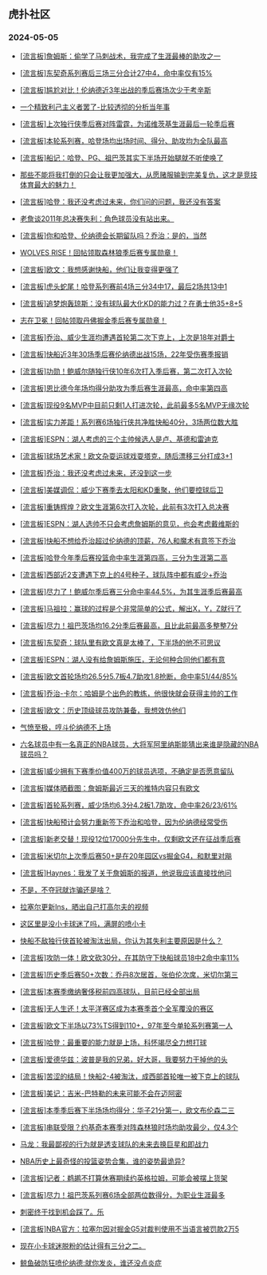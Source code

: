 ## 虎扑社区 
### 2024-05-05

+ [[流言板]詹姆斯：偷学了马刺战术，我完成了生涯最棒的助攻之一](https://bbs.hupu.com/626160304.html)

+ [[流言板]东契奇系列赛后三场三分合计27中4，命中率仅有15%](https://bbs.hupu.com/626161280.html)

+ [[流言板]尴尬对比！伦纳德近3年出战的季后赛场次少于考辛斯](https://bbs.hupu.com/626157681.html)

+ [一个精致利己主义者罢了-比较透彻的分析当年事](https://bbs.hupu.com/626157803.html)

+ [[流言板]上次独行侠季后赛对阵雷霆，为诺维茨基生涯最后一轮季后赛](https://bbs.hupu.com/626160872.html)

+ [[流言板]本轮系列赛，哈登场均出场时间、得分、助攻均为全队最高](https://bbs.hupu.com/626157459.html)

+ [[流言板]船记：哈登、PG、祖巴茨其实下半场开始腿就不听使唤了](https://bbs.hupu.com/626157591.html)

+ [那些不能将我打倒的只会让我更加强大，从愿赌服输到完美复仇，这才是竞技体育最大的魅力！](https://bbs.hupu.com/626158058.html)

+ [[流言板]哈登：我还没考虑过未来，你们问的问题，我还没有答案](https://bbs.hupu.com/626156754.html)

+ [老詹谈2011年总决赛失利：角色球员没有站出来。](https://bbs.hupu.com/626156542.html)

+ [[流言板]你和哈登、伦纳德会长期留队吗？乔治：是的，当然](https://bbs.hupu.com/626156699.html)

+ [WOLVES RISE！回帖领取森林狼季后赛专属勋章！](https://bbs.hupu.com/626159022.html)

+ [[流言板]欧文：我想感谢快船，他们让我变得更强了](https://bbs.hupu.com/626157198.html)

+ [[流言板]虎头蛇尾！哈登系列赛前4场三分34中17，最后2场共13中1](https://bbs.hupu.com/626158900.html)

+ [[流言板]追梦炮轰琼斯：没有球队最大化KD的能力过？在勇士他35+8+5](https://bbs.hupu.com/626155708.html)

+ [志在卫冕！回帖领取丹佛掘金季后赛专属勋章！](https://bbs.hupu.com/626159238.html)

+ [[流言板]乔治、威少生涯均遭遇首轮第二次下克上，上次是18年对爵士](https://bbs.hupu.com/626160602.html)

+ [[流言板]快船近3年30场季后赛伦纳德出战15场，22年受伤赛季报销](https://bbs.hupu.com/626157104.html)

+ [[流言板]功勋！鲍威尔随独行侠10年6次打入季后赛，第二次打入次轮](https://bbs.hupu.com/626158776.html)

+ [[流言板]恩比德今年场均得分助攻为季后赛生涯最高，命中率第四高](https://bbs.hupu.com/626160298.html)

+ [[流言板]现役9名MVP中目前只剩1人打进次轮，此前最多5名MVP无缘次轮](https://bbs.hupu.com/626157711.html)

+ [[流言板]实力差距！系列赛6场独行侠共净胜快船40分，3场两位数大胜](https://bbs.hupu.com/626163298.html)

+ [[流言板]ESPN：湖人考虑的三个主帅候选人是卢、基德和雷迪克](https://bbs.hupu.com/626154698.html)

+ [[流言板]球场艺术家！欧文杂耍运球戏耍塔克，随后漂移三分打成3+1](https://bbs.hupu.com/626149629.html)

+ [[流言板]乔治：我还没考虑过未来，还没到这一步](https://bbs.hupu.com/626156724.html)

+ [[流言板]美媒调侃：威少下赛季去太阳和KD重聚，他们要控球后卫](https://bbs.hupu.com/626154909.html)

+ [[流言板]重铸辉煌？欧文生涯第6次打入次轮，此前有3次打入总决赛](https://bbs.hupu.com/626161358.html)

+ [[流言板]ESPN：湖人选帅不只会考虑詹姆斯的意见，也会考虑戴维斯的](https://bbs.hupu.com/626154952.html)

+ [[流言板]快船不想给乔治超过伦纳德的顶薪，76人和魔术有意签下乔治](https://bbs.hupu.com/626154438.html)

+ [[流言板]哈登今年季后赛投篮命中率生涯第四高，三分为生涯第二高](https://bbs.hupu.com/626158630.html)

+ [[流言板]西部近2支遭遇下克上的4号种子，球队阵中都有威少+乔治](https://bbs.hupu.com/626154932.html)

+ [[流言板]尽力了！鲍威尔季后赛三分命中率44.5%，为其生涯季后赛最高](https://bbs.hupu.com/626157923.html)

+ [[流言板]马祖拉：赢球的过程是个非常简单的公式，解出X，Y，Z就行了](https://bbs.hupu.com/626159587.html)

+ [[流言板]尽力！祖巴茨场均16.2分季后赛最高，且比此前最高多整整7分](https://bbs.hupu.com/626158529.html)

+ [[流言板]东契奇：球队里有欧文真是太棒了，下半场的他不可思议](https://bbs.hupu.com/626157260.html)

+ [[流言板]ESPN：湖人没有给詹姆斯施压，无论何种合同他们都有意](https://bbs.hupu.com/626155222.html)

+ [[流言板]欧文首轮场均26.5分5.7板4.7助攻1.8抢断，命中率51/44/85%](https://bbs.hupu.com/626154330.html)

+ [[流言板]乔治-卡尔：哈姆是个出色的教练，他很快就会获得主帅的工作](https://bbs.hupu.com/626157342.html)

+ [[流言板]欧文：历史顶级球员攻防兼备，我想效仿他们](https://bbs.hupu.com/626156943.html)

+ [气愤至极，哼斗伦纳德不上场](https://bbs.hupu.com/626160770.html)

+ [六名球员中有一名真正的NBA球员，大将军阿里纳斯能猜出来谁是隐藏的NBA球员吗？](https://bbs.hupu.com/626157807.html)

+ [[流言板]威少拥有下赛季价值400万的球员选项，不确定是否愿意留队](https://bbs.hupu.com/626153875.html)

+ [[流言板]媒体晒截图：詹姆斯最近三天的推特内容只有欧文](https://bbs.hupu.com/626150173.html)

+ [[流言板]首轮系列赛，威少场均6.3分4.2板1.7助攻，命中率26/23/61%](https://bbs.hupu.com/626154385.html)

+ [[流言板]快船预计会努力重新签下乔治和哈登，因为伦纳德经常受伤](https://bbs.hupu.com/626153549.html)

+ [[流言板]新老交替！现役12位17000分先生中，仅剩欧文还在征战季后赛](https://bbs.hupu.com/626153520.html)

+ [[流言板]米切尔上次季后赛50+是在20年园区vs掘金G4，和默里对飚](https://bbs.hupu.com/626158505.html)

+ [[流言板]Haynes：我发了关于詹姆斯的报道，他说我应该直接找他问](https://bbs.hupu.com/626156844.html)

+ [不是，不夺冠就诈骗还是啥？](https://bbs.hupu.com/626162202.html)

+ [拉塞尔更新Ins，晒出自己打高尔夫的视频](https://bbs.hupu.com/626157364.html)

+ [这区里是没小卡球迷了吗，满屏的喷小卡](https://bbs.hupu.com/626161491.html)

+ [快船不敌独行侠首轮被淘汰出局，你认为其失利主要原因是什么？](https://bbs.hupu.com/626152704.html)

+ [[流言板]攻防一体！欧文砍30分，在其防守下快船球员18中2命中率11%](https://bbs.hupu.com/626153316.html)

+ [[流言板]历史季后赛50+次数：乔丹8次居首，张伯伦次席，米切尔第三](https://bbs.hupu.com/626158042.html)

+ [[流言板]本赛季缴纳奢侈税前四高球队，目前已经全部出局](https://bbs.hupu.com/626153184.html)

+ [[流言板]无人生还！太平洋赛区成为本赛季首个全军覆没的赛区](https://bbs.hupu.com/626153113.html)

+ [[流言板]欧文下半场以73%TS得到110+，97年至今单轮系列赛第一人](https://bbs.hupu.com/626153116.html)

+ [[流言板]哈登：最重要的能力就是上场，科怀竭尽全力想打球](https://bbs.hupu.com/626152892.html)

+ [[流言板]爱德华兹：波普是我的兄弟，好大哥，我要努力干掉他的头](https://bbs.hupu.com/626153198.html)

+ [[流言板]苦涩的结局！快船2-4被淘汰，成西部首轮唯一被下克上的球队](https://bbs.hupu.com/626150600.html)

+ [[流言板]美记：吉米-巴特勒的未来可能不会在迈阿密](https://bbs.hupu.com/626163768.html)

+ [[流言板]本季季后赛下半场场均得分：华子21分第一，欧文布伦森二三](https://bbs.hupu.com/626163649.html)

+ [[流言板]串联受限？约基奇本赛季对阵森林狼时场均助攻最少，仅4.3个](https://bbs.hupu.com/626163861.html)

+ [马龙：我最鄙视的行为就是透支球队的未来去换巨星和即战力](https://bbs.hupu.com/626158857.html)

+ [NBA历史上最奇怪的投篮姿势合集，谁的姿势最诡异?](https://bbs.hupu.com/626156416.html)

+ [[流言板]记者：鹈鹕不打算休赛期续约英格拉姆，可能会被摆上货架](https://bbs.hupu.com/626164721.html)

+ [[流言板]尽力！祖巴茨系列赛6场全部两位数得分，为职业生涯最多](https://bbs.hupu.com/626163313.html)

+ [刺密终于找到机会踩了。乐](https://bbs.hupu.com/626163921.html)

+ [[流言板]NBA官方：拉塞尔因对掘金G5对裁判使用不当语言被罚款2万5](https://bbs.hupu.com/626164609.html)

+ [现在小卡球迷脱粉的估计得有三分之二。](https://bbs.hupu.com/626162977.html)

+ [鲸鱼破防狂喷伦纳德:就你发炎，谁还没点炎症](https://bbs.hupu.com/626156499.html)

